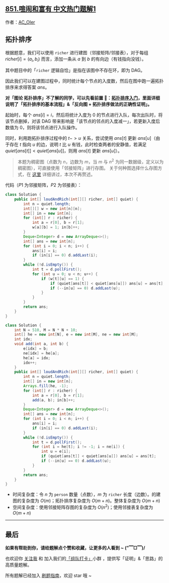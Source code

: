 ## [851.喧闹和富有 中文热门题解1](https://leetcode.cn/problems/loud-and-rich/solutions/100000/gong-shui-san-xie-tuo-bu-pai-xu-yun-yong-ylih)

作者：[AC_OIer](https://leetcode.cn/u/AC_OIer)

## 拓扑排序

根据题意，我们可以使用 `richer` 进行建图（邻接矩阵/邻接表），对于每组 $richer[i] = (a_i, b_i)$ 而言，添加一条从 $a$ 到 $b$ 的有向边（有钱指向没钱）。

其中题目中的「`richer` 逻辑自恰」是指在该图中不存在环，即为 DAG。

因此我们可以在建图过程中，同时统计每个节点的入度数，然后在图中跑一遍拓扑排序来求得答案 $ans$。

**对「图论 拓扑排序」不了解的同学，可以先看前置 🧀：[拓扑排序入门](https%3A//mp.weixin.qq.com/s?__biz%3DMzU4NDE3MTEyMA%3D%3D%26mid%3D2247489706%26idx%3D1%26sn%3D771cd807f39d1ca545640c0ef7e5baec)，里面详细说明了「拓扑排序的基本流程」&「反向图 + 拓扑排序做法的正确性证明」。**

起始时，每个 $ans[i] = i$，然后将统计入度为 $0$ 的节点进行入队，每次出队时，将该节点删掉，对该 DAG 带来影响是「该节点的邻点的入度减一」，若更新入度后数值为 $0$，则将该邻点进行入队操作。

同时，利用跑拓扑排序过程中的 $t -> u$ 关系，尝试使用 $ans[t]$ 更新 $ans[u]$（由于存在 $t$ 指向 $u$ 的边，说明 $t$ 比 $u$ 有钱，此时检查两者的安静值，若满足 $quiet[ans[t]] < quiet[ans[u]]$，则用 $ans[t]$ 更新 $ans[u]$）。

> 本题为稠密图（点数为 $n$，边数为 $m$，当 $m$ 与 $n^2$ 为同一数据级，定义以为稠密图），可直接使用「邻接矩阵」进行存图。
关于何种图选择什么存图方式，在 [这里](https%3A//mp.weixin.qq.com/s?__biz%3DMzU4NDE3MTEyMA%3D%3D%26mid%3D2247488007%26idx%3D1%26sn%3D9d0dcfdf475168d26a5a4bd6fcd3505d) 详细讲过，本次不再赘述。

代码（$P1$ 为邻接矩阵，$P2$ 为邻接表）：
```Java []
class Solution {
    public int[] loudAndRich(int[][] richer, int[] quiet) {
        int n = quiet.length;
        int[][] w = new int[n][n];
        int[] in = new int[n];
        for (int[] r : richer) {
            int a = r[0], b = r[1];
            w[a][b] = 1; in[b]++;
        }
        Deque<Integer> d = new ArrayDeque<>();
        int[] ans = new int[n];
        for (int i = 0; i < n; i++) {
            ans[i] = i;
            if (in[i] == 0) d.addLast(i);
        }
        while (!d.isEmpty()) {
            int t = d.pollFirst();
            for (int u = 0; u < n; u++) {
                if (w[t][u] == 1) {
                    if (quiet[ans[t]] < quiet[ans[u]]) ans[u] = ans[t];
                    if (--in[u] == 0) d.addLast(u);
                }
            }
        }
        return ans;
    }
}
```
```Java []
class Solution {
    int N = 510, M = N * N + 10;
    int[] he = new int[N], e = new int[M], ne = new int[M];
    int idx;
    void add(int a, int b) {
        e[idx] = b;
        ne[idx] = he[a];
        he[a] = idx;
        idx++;
    }
    public int[] loudAndRich(int[][] richer, int[] quiet) {
        int n = quiet.length;
        int[] in = new int[n];
        Arrays.fill(he, -1);
        for (int[] r : richer) {
            int a = r[0], b = r[1];
            add(a, b); in[b]++;
        }
        Deque<Integer> d = new ArrayDeque<>();
        int[] ans = new int[n];
        for (int i = 0; i < n; i++) {
            ans[i] = i;
            if (in[i] == 0) d.addLast(i);
        }
        while (!d.isEmpty()) {
            int t = d.pollFirst();
            for (int i = he[t]; i != -1; i = ne[i]) {
                int u = e[i];
                if (quiet[ans[t]] < quiet[ans[u]]) ans[u] = ans[t];
                if (--in[u] == 0) d.addLast(u);
            }
        }
        return ans;
    }
}
```
* 时间复杂度：令 $n$ 为 `person` 数量（点数），$m$ 为 `richer` 长度（边数）。的建图的复杂度为 $O(m)$；拓扑排序复杂度为 $O(m + n)$。整体复杂度为 $O(m + n)$
* 空间复杂度：使用邻接矩阵存图的复杂度为 $O(n^2)$；使用邻接表复杂度为 $O(m + n)$

---

## 最后

**如果有帮助到你，请给题解点个赞和收藏，让更多的人看到 ~ ("▔□▔)/**

也欢迎你 [关注我](https://oscimg.oschina.net/oscnet/up-19688dc1af05cf8bdea43b2a863038ab9e5.png) 和 加入我们的[「组队打卡」](https://leetcode-cn.com/u/ac_oier/)小群 ，提供写「证明」&「思路」的高质量题解。

所有题解已经加入 [刷题指南](https://github.com/SharingSource/LogicStack-LeetCode/wiki)，欢迎 star 哦 ~ 